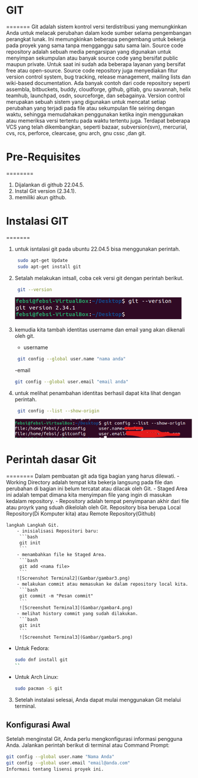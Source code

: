 # GIT
=======
Git adalah sistem kontrol versi terdistribusi yang memungkinkan Anda untuk melacak perubahan dalam kode sumber selama pengembangan perangkat lunak. Ini memungkinkan beberapa pengembang untuk bekerja pada proyek yang sama tanpa mengganggu satu sama lain. 
Source code repository adalah sebuah media pengarsipan yang digunakan untuk menyimpan sekumpulan atau banyak source code yang bersifat public maupun private. Untuk saat ini sudah ada beberapa layanan yang bersifat free atau open-source. Source code repository juga menyediakan fitur version control system, bug tracking, release management, mailing lists dan wiki-based documentation. Ada banyak contoh dari code repository seperti assembla, bitbuckets, buddy, cloudforge, github, gitlab, gnu savannah, helix teamhub, launchpad, osdn, sourceforge, dan sebagainya.
Version control merupakan sebuah sistem yang digunakan untuk mencatat setiap perubahan yang terjadi pada file atau sekumpulan file seiring dengan waktu, sehingga memudahakan penggunakan ketika ingin menggunakan atau memeriksa versi tertentu pada waktu tertentu juga. Terdapat beberapa VCS yang telah dikembangkan, seperti bazaar, subversion(svn), mercurial, cvs, rcs, perforce, clearcase, gnu arch, gnu cssc ,dan git.

# Pre-Requisites
========
1. Dijalankan di github 22.04.5.
2. Instal Git version (2.34.1).
3. memiliki akun github.

# Instalasi GIT
=======
1. untuk isntalasi git pada ubuntu 22.04.5 bisa menggunakan perintah.
    ```bash
     sudo apt-get Update
     sudo apt-get install git
     ```

2. Setalah melakukan intsall, coba cek versi git dengan perintah berikut.
    ```bash
     git --version
     ```
    ![Screenshot Terminal](Gambar/gambar1.png)

3. kemudia kita tambah identitas username dan email yang akan dikenali oleh git.
    - username 
    ```bash
     git config --global user.name "nama anda" 
     ```
     -email
     ```bash
     git config --global user.email "email anda" 
     ```

4. untuk melihat penambahan identitas berhasil dapat kita lihat dengan perintah.
    
    ```bash
     git config --list --show-origin 
     ```
    ![Screenshot Terminal2](Gambar/gambar2.png)

# Perintah dasar Git
========
Dalam pembuatan git ada tiga bagian yang harus dilewati.
    - Working Directory adalah tempat kita bekerja langsung pada file dan perubahan di bagian ini belum tercatat atau dilacak oleh Git.
    - Staged Area ini adalah tempat dimana kita menyimpan file yang ingin di masukan kedalam repository.
    - Repository adalah tempat penyimpanan akhir dari file atau proyrk yang sduah dikelolah oleh Git. Repository bisa berupa Local Repository(Di Komputer kita) atau Remote Repository(Github)
 
    langkah Langkah Git.
        - inisialisasi Repositori baru:
         ```bash
         git init 
         ```
        - menambahkan file ke Staged Area.
         ```bash
         git add <nama file> 
         ```
        ![Screenshot Terminal2](Gambar/gambar3.png)
        - melakukan commit atau memasukan ke dalam repository local kita.
         ```bash
         git commit -m "Pesan commit"
         ```
         ![Screenshot Terminal3](Gambar/gambar4.png)
        - melihat history commit yang sudah dilakukan.
         ```bash
         git init 
         ```
         ![Screenshot Terminal3](Gambar/gambar5.png)


   - Untuk Fedora:

     ```bash
     sudo dnf install git
     ``
   - Untuk Arch Linux:

     ```bash
     sudo pacman -S git
     ```

3. Setelah instalasi selesai, Anda dapat mulai menggunakan Git melalui terminal.

## Konfigurasi Awal

Setelah menginstal Git, Anda perlu mengkonfigurasi informasi pengguna Anda. Jalankan perintah berikut di terminal atau Command Prompt:

```bash
git config --global user.name "Nama Anda"
git config --global user.email "email@anda.com"
Informasi tentang lisensi proyek ini.